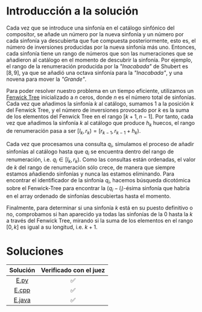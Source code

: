 # Introducción a la solución
Cada vez que se introduce una sinfonía en el catálogo sinfónico del compositor, se añade un número por la nueva sinfonía
y un número por cada sinfonía ya descubierta que fue compuesta posteriormente, esto es, el número de inversiones
producidas por la nueva sinfonía más uno. Entonces, cada sinfonía tiene un rango de números que son las numeraciones que
se añadieron al catálogo en el momento de descubrir la sinfonía. Por ejemplo, el rango de la renumeración producida por
la _"Inacabada"_ de Shubert es $[8, 9]$, ya que se añadió una octava sinfonía para la _"Inacabada"_, y una novena para
mover la _"Grande"_.

Para poder resolver nuestro problema en un tiempo eficiente, utilizamos un
[Fenwick Tree](http://en.wikipedia.org/wiki/Fenwick_tree) inicializado a $n$ ceros, donde $n$ es el número total de
sinfonías. Cada vez que añadimos la sinfonía $k$ al catálogo, sumamos 1 a la posición $k$ del Fenwick Tree, y el número
de inversiones provocado por $k$ es la suma de los elementos del Fenwick Tree en el rango $[k + 1, n - 1]$.
Por tanto, cada vez que añadimos la sinfonía $k$ al catálogo que produce $h_k$ huecos, el rango de renumeración pasa a ser
$[l_k, r_k) = [r_{k-1}, r_{k-1} + h_k)$.

Cada vez que procesamos una consulta $q_i$, simulamos el proceso de añadir sinfonías al catálogo hasta que $q_i$ se
encuentra dentro del rango de renumeración, i.e. $q_i \in [l_k, r_k)$. Como las consultas están ordenadas, el valor de $k$
del rango de renumeración sólo crece, de manera que siempre estamos añadiendo sinfonías y nunca las estamos eliminando.
Para encontrar el identificador de la sinfonía $q_i$, hacemos búsqueda dicotómica sobre el Fenwick-Tree para encontrar la
$(q_i - l_i)$-ésima sinfonía que habría en el array ordenado de sinfonías descubiertas hasta el momento.

Finalmente, para determinar si una sinfonía $k$ está en su puesto definitivo o no, comprobamos si han aparecido ya todas
las sinfonías de la $0$ hasta la $k$ a través del Fenwick Tree, mirando si la suma de los elementos en el rango $[0, k]$
es igual a su longitud, i.e. $k + 1$.

# Soluciones

|       Solución       | Verificado con el juez |
|:--------------------:|:----------------------:|
|   [E.py](src/E.py)   |   :white_check_mark:   |
|  [E.cpp](src/E.cpp)  |   :white_check_mark:   |
| [E.java](src/E.java) |   :white_check_mark:   |

